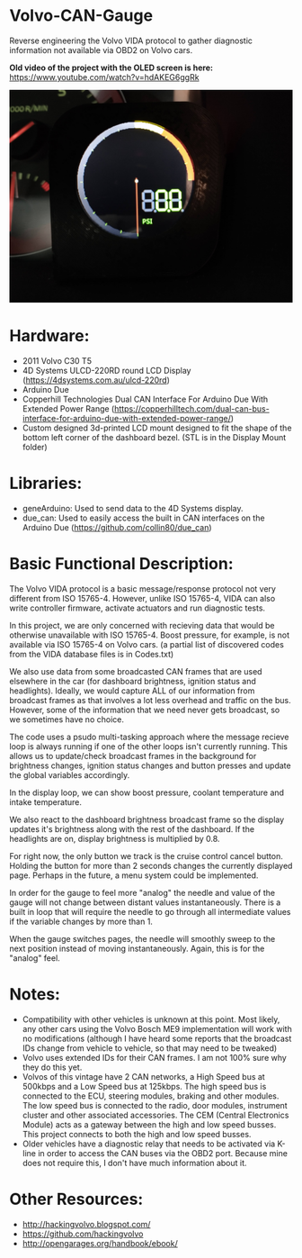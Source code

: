 # Volvo-CAN-Gauge
Reverse engineering the Volvo VIDA protocol to gather diagnostic information not available via OBD2 on Volvo cars.

**Old video of the project with the OLED screen is here:** https://www.youtube.com/watch?v=hdAKEG6ggRk
  
[![Video](https://raw.githubusercontent.com/Alfaa123/Volvo-CAN-Gauge/Due/IMG_20210218_131622663.jpg)](https://www.youtube.com/watch?v=hdAKEG6ggRk "Video")

# Hardware:
- 2011 Volvo C30 T5
- 4D Systems ULCD-220RD round LCD Display (https://4dsystems.com.au/ulcd-220rd)
- Arduino Due
- Copperhill Technologies Dual CAN Interface For Arduino Due With Extended Power Range (https://copperhilltech.com/dual-can-bus-interface-for-arduino-due-with-extended-power-range/)
- Custom designed 3d-printed LCD mount designed to fit the shape of the bottom left corner of the dashboard bezel. (STL is in the Display Mount folder)

# Libraries:
- geneArduino: Used to send data to the 4D Systems display.
- due_can: Used to easily access the built in CAN interfaces on the Arduino Due (https://github.com/collin80/due_can)

# Basic Functional Description:

The Volvo VIDA protocol is a basic message/response protocol not very different from ISO 15765-4. However, unlike ISO 15765-4, VIDA can also write controller firmware, activate actuators and run diagnostic tests.

In this project, we are only concerned with recieving data that would be otherwise unavailable with ISO 15765-4. Boost pressure, for example, is not available via ISO 15765-4 on Volvo cars. (a partial list of discovered codes from the VIDA database files is in Codes.txt)

We also use data from some broadcasted CAN frames that are used elsewhere in the car (for dashboard brightness, ignition status and headlights). Ideally, we would capture ALL of our information from broadcast frames as that involves a lot less overhead and traffic on the bus. However, some of the information that we need never gets broadcast, so we sometimes have no choice.

The code uses a psudo multi-tasking approach where the message recieve loop is always running if one of the other loops isn't currently running. This allows us to update/check broadcast frames in the background for brightness changes, ignition status changes and button presses and update the global variables accordingly.

In the display loop, we can show boost pressure, coolant temperature and intake temperature.

We also react to the dashboard brightness broadcast frame so the display updates it's brightness along with the rest of the dashboard. If the headlights are on, display brightness is multiplied by 0.8.

For right now, the only button we track is the cruise control cancel button. Holding the button for more than 2 seconds changes the currently displayed page. Perhaps in the future, a menu system could be implemented.

In order for the gauge to feel more "analog" the needle and value of the gauge will not change between distant values instantaneously. There is a built in loop that will require the needle to go through all intermediate values if the variable changes by more than 1.

When the gauge switches pages, the needle will smoothly sweep to the next position instead of moving instantaneously. Again, this is for the "analog" feel.

# Notes:

- Compatibility with other vehicles is unknown at this point. Most likely, any other cars using the Volvo Bosch ME9 implementation will work with no modifications (although I have heard some reports that the broadcast IDs change from vehicle to vehicle, so that may need to be tweaked)
- Volvo uses extended IDs for their CAN frames. I am not 100% sure why they do this yet.
- Volvos of this vintage have 2 CAN networks, a High Speed bus at 500kbps and a Low Speed bus at 125kbps. The high speed bus is connected to the ECU, steering modules, braking and other modules. The low speed bus is connected to the radio, door modules, instrument cluster and other associated accessories. The CEM (Central Electronics Module) acts as a gateway between the high and low speed busses. This project connects to both the high and low speed busses.
- Older vehicles have a diagnostic relay that needs to be activated via K-line in order to access the CAN buses via the OBD2 port. Because mine does not require this, I don't have much information about it.

# Other Resources:
- http://hackingvolvo.blogspot.com/
- https://github.com/hackingvolvo
- http://opengarages.org/handbook/ebook/
